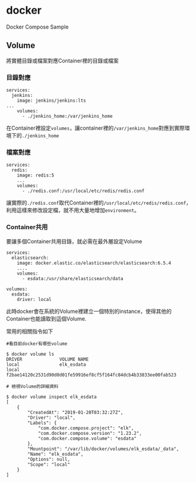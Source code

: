 # docker
Docker Compose Sample


## Volume

將實體目錄或檔案對應Container裡的目錄或檔案

### 目錄對應

```
services:
  jenkins:
    image: jenkins/jenkins:lts
...
    volumes:
      - ./jenkins_home:/var/jenkins_home
```

在Container裡設定```volumes```，讓container裡的```/var/jenkins_home```對應到實際環境下的```./jenkins_home```

### 檔案對應

```
services:
  redis:
    image: redis:5
    ...
    volumes:
      - ./redis.conf:/usr/local/etc/redis/redis.conf
```

讓實際的```./redis.conf```取代Container裡的```/usr/local/etc/redis/redis.conf```，利用這樣來修改設定檔，就不用大量地增加```environment```。

### Container共用

要讓多個Container共用目錄，就必需在最外層設定Volume

```
services:
  elasticsearch:
    image: docker.elastic.co/elasticsearch/elasticsearch:6.5.4
    ....
    volumes:
      - esdata:/usr/share/elasticsearch/data

volumes:
  esdata:
    driver: local
```

此時docker會在系統的Volume裡建立一個特別的instance，使得其他的Container也能讀取到這個Volume.

常用的相關指令如下

```
#看目前docker有哪些volume

$ docker volume ls
DRIVER              VOLUME NAME
local               elk_esdata
local               f2bae14120c2531d90d0d01fe59916ef8cf5f164fc84dcb4b33833ee00fab523
```

```
# 檢視Volume的詳細資料

$ docker volume inspect elk_esdata
[
    {
        "CreatedAt": "2019-01-20T03:32:27Z",
        "Driver": "local",
        "Labels": {
            "com.docker.compose.project": "elk",
            "com.docker.compose.version": "1.23.2",
            "com.docker.compose.volume": "esdata"
        },
        "Mountpoint": "/var/lib/docker/volumes/elk_esdata/_data",
        "Name": "elk_esdata",
        "Options": null,
        "Scope": "local"
    }
]
```